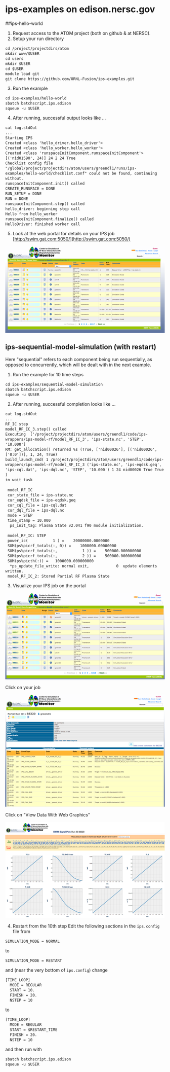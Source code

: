 # ips-examples  on edison.nersc.gov

##ips-hello-world

1. Request access to the ATOM project (both on github & at NERSC).
2. Setup your run directory
  
  ```
  cd /project/projectdirs/atom
  mkdir www/$USER
  cd users
  mkdir $USER
  cd $USER
  module load git
  git clone https://github.com/ORNL-Fusion/ips-examples.git
  ```
  
3. Run the example
  
  ```
  cd ips-examples/hello-world
  sbatch batchscript.ips.edison
  squeue -u $USER
  ```

4. After running, successful output looks like ...

  ```
  cat log.stdOut
  ...
  Starting IPS
  Created <class 'hello_driver.hello_driver'>
  Created <class 'hello_worker.hello_worker'>
  Created <class 'runspaceInitComponent.runspaceInitComponent'>
  [('nid01590', 24)] 24 2 24 True
  Checklist config file "/global/project/projectdirs/atom/users/greendl1/runs/ips-examples/hello-world/checklist.conf" could not be found, continuing without.
  runspaceInitComponent.init() called
  CREATE_RUNSPACE = DONE
  RUN_SETUP = DONE
  RUN = DONE
  runspaceInitComponent.step() called
  hello_driver: beginning step call
  Hello from hello_worker
  runspaceInitComponent.finalize() called
  HelloDriver: finished worker call
  ```

5. Look at the web portal for details on your IPS job [http://swim.gat.com:5050/](http://swim.gat.com:5050/)

  ![IPS Portal Image](https://github.com/ORNL-Fusion/ips-examples/blob/master/hello-world/portal-image.png)
  
## ips-sequential-model-simulation (with restart)
Here "sequential" refers to each component being run sequentially, as opposed to concurrently, which will be dealt with in the next example.

1. Run the example for 10 time steps
  
  ```
  cd ips-examples/sequential-model-simulation
  sbatch batchscript.ips.edison
  squeue -u $USER
  ```

2. After running, successful completion looks like ...

  ```
  cat log.stdOut
  ...
  RF_IC step
  model_RF_IC_3.step() called
  Executing  ['/project/projectdirs/atom/users/greendl1/code/ips-wrappers/ips-model-rf/model_RF_IC_3', 'ips-state.nc', 'STEP', '10.000']
  RM: get_allocation() returned %s (True, ['nid00026'], [('nid00026', ['0:0'])], 1, 24, True)
  build_launch_cmd( 1 /project/projectdirs/atom/users/greendl1/code/ips-wrappers/ips-model-rf/model_RF_IC_3 ('ips-state.nc', 'ips-eqdsk.geq', 'ips-cql.dat', 'ips-dql.nc', 'STEP', '10.000') 1 24 nid00026 True True )
  in wait task
  
   model_RF_IC
   cur_state_file = ips-state.nc
   cur_eqdsk_file = ips-eqdsk.geq
   cur_cql_file = ips-cql.dat
   cur_dql_file = ips-dql.nc
   mode = STEP
   time_stamp = 10.000
    ps_init_tag: Plasma State v2.041 f90 module initialization.
  
   model_RF_IC: STEP
   power_ic(           1 ) =    20000000.0000000
   SUM(ps%picrf_totals(:, 0)) =    1000000.00000000
   SUM(ps%picrf_totals(:,           1 )) =    500000.000000000
   SUM(ps%picrf_totals(:,           2 )) =    500000.000000000
   SUM(ps%picth(:)) =   1000000.000000000
    *ps_update_file_write: normal exit,            0  update elements written.
   model_RF_IC_2: Stored Partial RF Plasma State
  ```

3. Visualize your IPS job on the portal 

  ![IPS portal image 1](https://github.com/ORNL-Fusion/ips-examples/blob/master/sequential-model-simulation/images/portal1.png)
  
  Click on your job
  
  ![IPS portal image 2](https://github.com/ORNL-Fusion/ips-examples/blob/master/sequential-model-simulation/images/portal2.png)
  
  Click on "View Data With Web Graphics"
  
  ![IPS portal image 3](https://github.com/ORNL-Fusion/ips-examples/blob/master/sequential-model-simulation/images/portal3.png)

4. Restart from the 10th step
  Edit the following sections in the `ips.config` file from 
  ```
  SIMULATION_MODE = NORMAL
  ```
  to
  ```
  SIMULATION_MODE = RESTART
  ```
  and (near the very bottom of `ips.config`) change
  ```
  [TIME_LOOP]
    MODE = REGULAR
    START = 10.
    FINISH = 20.
    NSTEP = 10
  ```
  to
  ```
  [TIME_LOOP]
    MODE = REGULAR
    START = $RESTART_TIME
    FINISH = 20.
    NSTEP = 10
  ```
  and then run with
  ```
  sbatch batchscript.ips.edison
  squeue -u $USER
  ```
